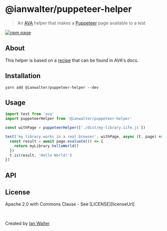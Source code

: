 # @ianwalter/puppeteer-helper
> An [AVA][avaUrl] helper that makes a [Puppeteer][puppeteerUrl] page available
> to a test

[![npm page][npmImage]][npmUrl]

## About

This helper is based on a [recipe][recipeUrl] that can be found in AVA's docs.

## Installation

```console
yarn add @ianwalter/puppeteer-helper --dev
```

## Usage

```js
import test from 'ava'
import puppeteerHelper from '@ianwalter/puppeteer-helper'

const withPage = puppeteerHelper(['./dist/my-library.iife.js'])

test('my library works in a real browser', withPage, async (t, page) => {
  const result = await page.evaluate(() => {
    return myLibrary.helloWorld()
  })
  t.is(result, 'Hello World!')
})
```

## API

## License

Apache 2.0 with Commons Clause - See [LICENSE][licenseUrl]

&nbsp;

Created by [Ian Walter](https://iankwalter.com)

[avaUrl]: https://github.com/avajs/ava
[puppeteerUrl]: https://pptr.dev/
[npmImage]: https://img.shields.io/npm/v/@ianwalter/puppeteer-helper.svg
[npmUrl]: https://www.npmjs.com/package/@ianwalter/puppeteer-helper
[recipeUrl]: https://github.com/avajs/ava/blob/master/docs/recipes/puppeteer.md
